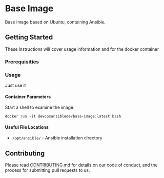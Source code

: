 # Base Image

Base Image based on Ubuntu, containing Ansible.

## Getting Started

These instructions will cover usage information and for the docker container

### Prerequisities

### Usage
Just use it

#### Container Parameters

Start a shell to examine the image:

```shell
docker run -it devopsansiblede/base-image:latest bash
```

#### Useful File Locations

* `/opt/ansible/` - Ansible installation directory

## Contributing

Please read [CONTRIBUTING.md](CONTRIBUTING.md) for details on our code of conduct, and the process for submitting pull requests to us.
